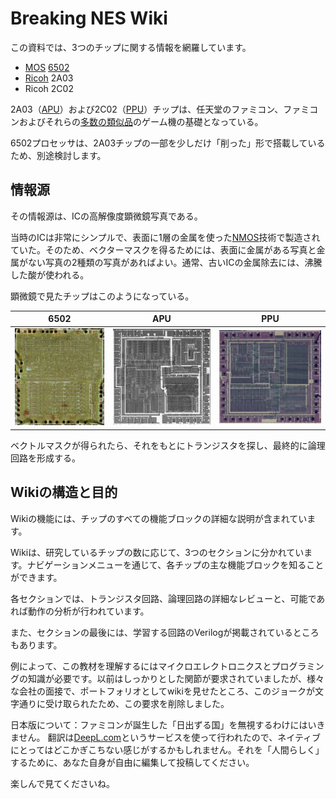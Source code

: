 # Breaking NES Wiki

この資料では、3つのチップに関する情報を網羅しています。
- [MOS](MOS.md) [6502](6502/Readme.md)
- [Ricoh](Ricoh.md) 2A03
- Ricoh 2C02

2A03（[APU](APU/Readme.md)）および2C02（[PPU](PPU/Readme.md)）チップは、任天堂のファミコン、ファミコンおよびそれらの[多数の類似品](Dendy.md)のゲーム機の基礎となっている。

6502プロセッサは、2A03チップの一部を少しだけ「削った」形で搭載しているため、別途検討します。

## 情報源

その情報源は、ICの高解像度顕微鏡写真である。

当時のICは非常にシンプルで、表面に1層の金属を使った[NMOS](nmos.md)技術で製造されていた。そのため、ベクターマスクを得るためには、表面に金属がある写真と金属がない写真の2種類の写真があればよい。通常、古いICの金属除去には、沸騰した酸が使われる。

顕微鏡で見たチップはこのようになっている。

|6502|APU|PPU|
|---|---|---|
|<img src="/BreakingNESWiki/imgstore/6502_die_shot.jpg" width="180px">|<img src="/BreakingNESWiki/imgstore/apu_die_shot.jpg" width="200px">|<img src="/BreakingNESWiki/imgstore/ppu_die_shot.jpg" width="210px">|

ベクトルマスクが得られたら、それをもとにトランジスタを探し、最終的に論理回路を形成する。

## Wikiの構造と目的

Wikiの機能には、チップのすべての機能ブロックの詳細な説明が含まれています。

Wikiは、研究しているチップの数に応じて、3つのセクションに分かれています。ナビゲーションメニューを通じて、各チップの主な機能ブロックを知ることができます。

各セクションでは、トランジスタ回路、論理回路の詳細なレビューと、可能であれば動作の分析が行われています。

また、セクションの最後には、学習する回路のVerilogが掲載されているところもあります。

例によって、この教材を理解するにはマイクロエレクトロニクスとプログラミングの知識が必要です。以前はしっかりとした関節が要求されていましたが、様々な会社の面接で、ポートフォリオとしてwikiを見せたところ、このジョークが文字通りに受け取られたため、この要求を削除しました。

日本版について：ファミコンが誕生した「日出ずる国」を無視するわけにはいきません。 翻訳は[DeepL.com](http://DeepL.com)というサービスを使って行われたので、ネイティブにとってはどこかぎこちない感じがするかもしれません。それを「人間らしく」するために、あなた自身が自由に編集して投稿してください。

楽しんで見てくださいね。
